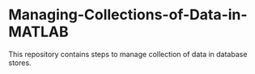 # Managing-Collections-of-Data-in-MATLAB
This repository contains steps to manage collection of data in database stores.
